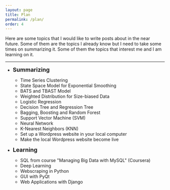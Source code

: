 ```yaml
---
layout: page
title: Plan
permalink: /plan/
order: 4
---
```

Here are some topics that I would like to write posts about in the near future. Some of them are the topics I already know but I need to take some times on summarizing it. Some of them the topics that interest me and I am learning on it.

***

* **<font size="4">Summarizing</font>** <br />
  * Time Series Clustering
  * State Space Model for Exponential Smoothing
  * BATS and TBAST Model
  * Weighted Distribution for Size-biased Data
  * Logistic Regression
  * Decision Tree and Regression Tree
  * Bagging, Boosting and Random Forest
  * Support Vector Machine (SVM)
  * Neural Network
  * K-Nearest Neighbors (KNN)
  * Set up a Wordpress website in your local computer
  * Make the local Wordpress website become live

* **<font size="4">Learning</font>** <br />

  * SQL from course "Managing Big Data with MySQL" (Coursera)
  * Deep Learning
  * Webscraping in Python
  * GUI with PyQt
  * Web Applications with Django
